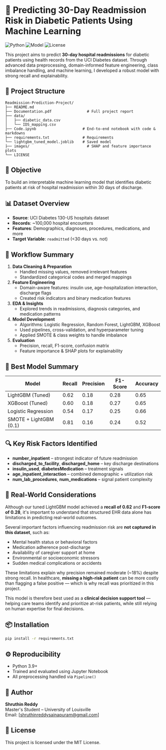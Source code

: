 
# 🏥 Predicting 30-Day Readmission Risk in Diabetic Patients Using Machine Learning

![Python](https://img.shields.io/badge/Language-Python-blue.svg)
![Model](https://img.shields.io/badge/Model-LightGBM-success)
![License](https://img.shields.io/badge/License-MIT-lightgrey)

This project aims to predict **30-day hospital readmissions** for diabetic patients using health records  from the UCI Diabetes dataset. Through advanced data preprocessing, domain-informed feature engineering, class imbalance handling, and machine learning, I  developed a robust model with strong recall and explainability.

## 📂 Project Structure

```
Readmission-Prediction-Project/
├── README.md
├── Documentation.pdf                # Full project report 
├── data/
│   ├── diabetic_data.csv
│   └── IDS_mapping.csv
├── Code.ipynb                     # End-to-end notebook with code & markdowns
├── requirements.txt               # Requirements
└── lightgbm_tuned_model.joblib    # Saved model
├── images/                          # SHAP and feature importance plots
└── LICENSE
```

## 🎯 Objective

To build an interpretable machine learning model that identifies diabetic patients at risk of hospital readmission within 30 days of discharge.

## 📊 Dataset Overview

- **Source**: UCI Diabetes 130-US hospitals dataset
- **Records**: ~100,000 hospital encounters
- **Features**: Demographics, diagnoses, procedures, medications, and more
- **Target Variable**: `readmitted` (<30 days vs. not)

## 🧪 Workflow Summary

1. **Data Cleaning & Preparation**
   - Handled missing values, removed irrelevant features
   - Standardized categorical codes and merged mappings
2. **Feature Engineering**
   - Domain-aware features: insulin use, age-hospitalization interaction, discharge flags
   - Created risk indicators and binary medication features
3. **EDA & Insights**
   - Explored trends in readmissions, diagnosis categories, and medication patterns
4. **Model Development**
   - Algorithms: Logistic Regression, Random Forest, LightGBM, XGBoost
   - Used pipelines, cross-validation, and hyperparameter tuning
   - Applied SMOTE & class weights to handle imbalance
5. **Evaluation**
   - Precision, recall, F1-score, confusion matrix
   - Feature importance & SHAP plots for explainability

## 🧠 Best Model Summary

| Model                  | Recall | Precision | F1-Score | Accuracy |
|------------------------|--------|-----------|----------|----------|
| LightGBM (Tuned)       | 0.62   | 0.18      | 0.28     | 0.65     |
| XGBoost (Tuned)        | 0.60   | 0.18      | 0.27     | 0.65     |
| Logistic Regression    | 0.54   | 0.17      | 0.25     | 0.66     |
| SMOTE + LightGBM (0.1) | 0.81   | 0.16      | 0.24     | 0.52     |

## 🔍 Key Risk Factors Identified

- **number_inpatient** – strongest indicator of future readmission
- **discharged_to_facility**, **discharged_home** – key discharge destinations
- **insulin_used**, **diabetesMedication** – treatment signals
- **age_inpatient_interaction** – combined demographic + utilization risk
- **num_lab_procedures**, **num_medications** – signal patient complexity

## 🚨 Real-World Considerations

Although our tuned LightGBM model achieved a **recall of 0.62** and **F1-score of 0.28**, it's important to understand that structured EHR data alone has limitations in predicting real-world outcomes.

Several important factors influencing readmission risk are **not captured in this dataset**, such as:

- Mental health status or behavioral factors
- Medication adherence post-discharge
- Availability of caregiver support at home
- Environmental or socioeconomic stressors
- Sudden medical complications or accidents

These limitations explain why precision remained moderate (~18%) despite strong recall. In healthcare, **missing a high-risk patient** can be more costly than flagging a false positive — which is why recall was prioritized in this project.

This model is therefore best used as a **clinical decision support tool** — helping care teams identify and prioritize at-risk patients, while still relying on human expertise for final decisions.



## 📦 Installation

```bash
pip install -r requirements.txt
```

## ⚙️ Reproducibility

- Python 3.9+
- Trained and evaluated using Jupyter Notebook
- All preprocessing handled via `Pipeline()`

## 🧠 Author

**Shruthin Reddy**  
Master's Student – University of Louisville  
Email: [shruthinreddysainapuram@gmail.com]  

## 📌 License

This project is licensed under the MIT License.

